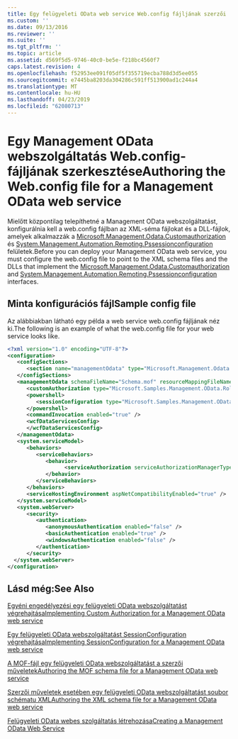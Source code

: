 ```yaml
---
title: Egy felügyeleti OData web service Web.config fájljának szerzői |} A Microsoft Docs
ms.custom: ''
ms.date: 09/13/2016
ms.reviewer: ''
ms.suite: ''
ms.tgt_pltfrm: ''
ms.topic: article
ms.assetid: d569f5d5-9746-40c0-be5e-f218bc4560f7
caps.latest.revision: 4
ms.openlocfilehash: f52953ee091f05df5f355719ecba788d3d5ee055
ms.sourcegitcommit: e7445ba8203da304286c591ff513900ad1c244a4
ms.translationtype: MT
ms.contentlocale: hu-HU
ms.lasthandoff: 04/23/2019
ms.locfileid: "62080713"
---
```

# <a name="authoring-the-webconfig-file-for-a-management-odata-web-service"></a><span data-ttu-id="b82bf-102">Egy Management OData webszolgáltatás Web.config-fájljának szerkesztése</span><span class="sxs-lookup"><span data-stu-id="b82bf-102">Authoring the Web.config file for a Management OData web service</span></span>

<span data-ttu-id="b82bf-103">Mielőtt központilag telepíthetné a Management OData webszolgáltatást, konfigurálnia kell a web.config fájlban az XML-séma fájlokat és a DLL-fájlok, amelyek alkalmazzák a [Microsoft.Management.Odata.Customauthorization](/dotnet/api/Microsoft.Management.Odata.CustomAuthorization) és [ System.Management.Automation.Remoting.Pssessionconfiguration](/dotnet/api/System.Management.Automation.Remoting.PSSessionConfiguration) felületek.</span><span class="sxs-lookup"><span data-stu-id="b82bf-103">Before you can deploy your Management OData web service, you must configure the web.config file to point to the XML schema files and the DLLs that implement the [Microsoft.Management.Odata.Customauthorization](/dotnet/api/Microsoft.Management.Odata.CustomAuthorization) and  [System.Management.Automation.Remoting.Pssessionconfiguration](/dotnet/api/System.Management.Automation.Remoting.PSSessionConfiguration) interfaces.</span></span>

## <a name="sample-config-file"></a><span data-ttu-id="b82bf-104">Minta konfigurációs fájl</span><span class="sxs-lookup"><span data-stu-id="b82bf-104">Sample config file</span></span>

<span data-ttu-id="b82bf-105">Az alábbiakban látható egy példa a web service web.config fájljának néz ki.</span><span class="sxs-lookup"><span data-stu-id="b82bf-105">The following is an example of what the web.config file for your web service looks like.</span></span>

```xml
<?xml version="1.0" encoding="UTF-8"?>
<configuration>
   <configSections>
      <section name="managementOdata" type="Microsoft.Management.Odata.Core.DSConfiguration, Microsoft.Management.OData, Version=3.0.0.0, Culture=neutral, PublicKeyToken=31bf3856ad364e35, processorArchitecture=MSIL" />
   </configSections>
   <managementOdata schemaFileName="Schema.mof" resourceMappingFileName="Schema.xml">
      <customAuthorization type="Microsoft.Samples.Management.OData.RoleBasedPlugins.CustomAuthorization" assembly=".\Microsoft.Samples.Management.OData.RoleBasedPlugins.dll" />
      <powershell>
         <sessionConfiguration type="Microsoft.Samples.Management.OData.RoleBasedPlugins.SessionConfiguration" assembly=".\Microsoft.Samples.Management.OData.RoleBasedPlugins.dll" />
      </powershell>
      <commandInvocation enabled="true" />
      <wcfDataServicesConfig>
      </wcfDataServicesConfig>
   </managementOdata>
   <system.serviceModel>
      <behaviors>
         <serviceBehaviors>
            <behavior>
                  <serviceAuthorization serviceAuthorizationManagerType="Microsoft.Management.Odata.Core.CustomAuthorizationManager, Microsoft.Management.OData, Version=3.0.0.0, Culture=neutral, PublicKeyToken=31bf3856ad364e35" />
            </behavior>
         </serviceBehaviors>
      </behaviors>
      <serviceHostingEnvironment aspNetCompatibilityEnabled="true" />
   </system.serviceModel>
   <system.webServer>
      <security>
         <authentication>
            <anonymousAuthentication enabled="false" />
            <basicAuthentication enabled="true" />
            <windowsAuthentication enabled="false" />
         </authentication>
      </security>
  </system.webServer>
</configuration>

```

## <a name="see-also"></a><span data-ttu-id="b82bf-106">Lásd még:</span><span class="sxs-lookup"><span data-stu-id="b82bf-106">See Also</span></span>

[<span data-ttu-id="b82bf-107">Egyéni engedélyezési egy felügyeleti OData webszolgáltatást végrehajtása</span><span class="sxs-lookup"><span data-stu-id="b82bf-107">Implementing Custom Authorization for a Management OData web service</span></span>](./implementing-custom-authorization-for-a-management-odata-web-service.md)

[<span data-ttu-id="b82bf-108">Egy felügyeleti OData webszolgáltatást SessionConfiguration végrehajtása</span><span class="sxs-lookup"><span data-stu-id="b82bf-108">Implementing SessionConfiguration for a Management OData web service</span></span>](./implementing-sessionconfiguration-for-a-management-odata-web-service.md)

[<span data-ttu-id="b82bf-109">A MOF-fájl egy felügyeleti OData webszolgáltatást a szerzői műveletek</span><span class="sxs-lookup"><span data-stu-id="b82bf-109">Authoring the MOF schema file for a Management OData web service</span></span>](./authoring-the-mof-schema-file-for-a-management-odata-web-service.md)

[<span data-ttu-id="b82bf-110">Szerzői műveletek esetében egy felügyeleti OData webszolgáltatást soubor schématu XML</span><span class="sxs-lookup"><span data-stu-id="b82bf-110">Authoring the XML schema file for a Management OData web service</span></span>](./authoring-the-xml-schema-file-for-a-management-odata-web-service.md)

[<span data-ttu-id="b82bf-111">Felügyeleti OData webes szolgáltatás létrehozása</span><span class="sxs-lookup"><span data-stu-id="b82bf-111">Creating a Management OData Web Service</span></span>](./creating-a-management-odata-web-service.md)